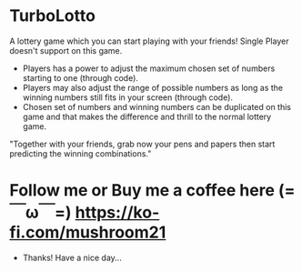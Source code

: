 # TurboLotto
A lottery game which you can start playing with your friends! Single Player doesn't support on this game.

  - Players has a power to adjust the maximum chosen set of numbers starting to one (through code).
  - Players may also adjust the range of possible numbers as long as the winning numbers still fits in your screen (through code).
  - Chosen set of numbers and winning numbers can be duplicated on this game and that makes the difference and thrill to the normal lottery game.
  
  "Together with your friends, grab now your pens and papers then start predicting the winning combinations."
  
  # Follow me or Buy me a coffee here (=￣ω￣=) https://ko-fi.com/mushroom21
  - Thanks! Have a nice day...
